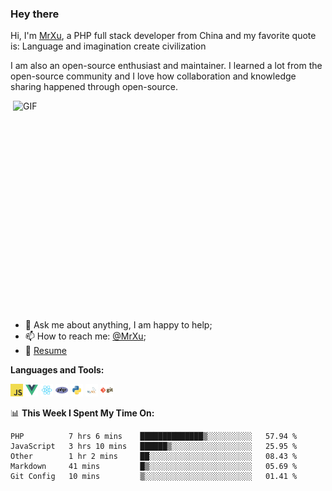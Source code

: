 ### Hey there 

Hi, I'm [MrXu](http://1.15.77.238/build/), a PHP full stack developer from China and my favorite quote is: Language and imagination create civilization

I am also an open-source enthusiast and maintainer. I learned a lot from the open-source community and I love how collaboration and knowledge sharing happened through open-source.

<img align="right" alt="GIF" src="https://github.com/abhisheknaiidu/abhisheknaiidu/blob/master/code.gif?raw=true" width="500" height="350" />
  
- 💬 Ask me about anything, I am happy to help;
- 📫 How to reach me: [@MrXu](http://1.15.77.238/build/);
- 📝 [Resume](http://1.15.77.238/build/)

**Languages and Tools:**  

<code><img height="20" src="https://raw.githubusercontent.com/github/explore/80688e429a7d4ef2fca1e82350fe8e3517d3494d/topics/javascript/javascript.png"></code>
<code><img height="20" src="https://raw.githubusercontent.com/github/explore/80688e429a7d4ef2fca1e82350fe8e3517d3494d/topics/vue/vue.png"></code>
<code><img height="20" src="https://raw.githubusercontent.com/github/explore/80688e429a7d4ef2fca1e82350fe8e3517d3494d/topics/react/react.png"></code>
<code><img height="20" src="https://raw.githubusercontent.com/github/explore/80688e429a7d4ef2fca1e82350fe8e3517d3494d/topics/php/php.png"></code>
<code><img height="20" src="https://raw.githubusercontent.com/github/explore/80688e429a7d4ef2fca1e82350fe8e3517d3494d/topics/python/python.png"></code>
<code><img height="20" src="https://raw.githubusercontent.com/github/explore/80688e429a7d4ef2fca1e82350fe8e3517d3494d/topics/mysql/mysql.png"></code>
<code><img height="20" src="https://raw.githubusercontent.com/github/explore/80688e429a7d4ef2fca1e82350fe8e3517d3494d/topics/git/git.png"></code>

📊 **This Week I Spent My Time On:**
```text
PHP          7 hrs 6 mins    ██████████████▒░░░░░░░░░░   57.94 % 
JavaScript   3 hrs 10 mins   ██████▒░░░░░░░░░░░░░░░░░░   25.95 % 
Other        1 hr 2 mins     ██░░░░░░░░░░░░░░░░░░░░░░░   08.43 % 
Markdown     41 mins         █▒░░░░░░░░░░░░░░░░░░░░░░░   05.69 % 
Git Config   10 mins         ▒░░░░░░░░░░░░░░░░░░░░░░░░   01.41 % 
```


